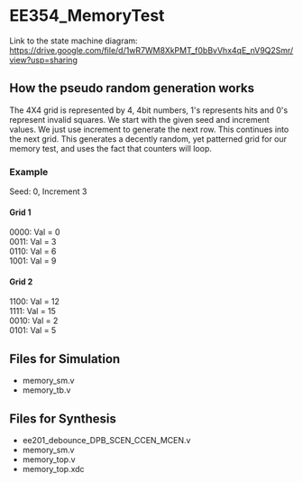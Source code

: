 # EE354_MemoryTest

Link to the state machine diagram: 
https://drive.google.com/file/d/1wR7WM8XkPMT_f0bBvVhx4qE_nV9Q2Smr/view?usp=sharing

## How the pseudo random generation works

The 4X4 grid is represented by 4, 4bit numbers, 1's represents hits and 0's represent invalid squares.
We start with the given seed and increment values. We just use increment to generate the next row. This continues into the next grid.
This generates a decently random, yet patterned grid for our memory test, and uses the fact that counters will loop.

### Example
Seed: 0, Increment 3

#### Grid 1
0000: Val = 0<br />
0011: Val = 3<br />
0110: Val = 6<br />
1001: Val = 9<br />

#### Grid 2
1100: Val = 12<br />
1111: Val = 15<br />
0010: Val = 2<br />
0101: Val = 5<br />

## Files for Simulation
* memory_sm.v
* memory_tb.v
## Files for Synthesis
* ee201_debounce_DPB_SCEN_CCEN_MCEN.v
* memory_sm.v
* memory_top.v
* memory_top.xdc
